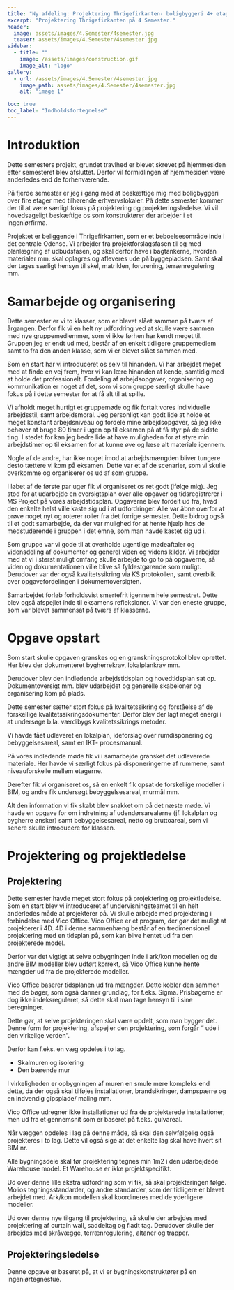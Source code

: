 ```yaml
---
title: "Ny afdeling: Projektering Thrigefirkanten- boligbyggeri 4+ etager"
excerpt: "Projektering Thrigefirkanten på 4 Semester."
header:
  image: assets/images/4.Semester/4semester.jpg
  teaser: assets/images/4.Semester/4semester.jpg
sidebar:
  - title: ""
    image: /assets/images/construction.gif
    image_alt: "logo"
gallery:
  - url: /assets/images/4.Semester/4semester.jpg
    image_path: assets/images/4.Semester/4semester.jpg
    alt: "image 1"

toc: true
toc_label: "Indholdsfortegnelse"
---
```



# Introduktion
Dette semesters projekt, grundet travlhed er blevet skrevet på hjemmesiden efter semesteret blev afsluttet. Derfor vil formidlingen af hjemmesiden være anderledes end de forhenværende.


På fjerde semester er jeg i gang med at beskæftige mig med boligbyggeri over fire etager med tilhørende erhvervslokaler. På dette semester kommer der til at være særligt fokus på projektering og projekteringsledelse. Vi vil hovedsageligt beskæftige os som konstruktører der arbejder i et ingeniørfirma.


Projektet er beliggende i Thrigefirkanten, som er et beboelsesområde inde i det centrale Odense. Vi arbejder fra projektforslagsfasen til og med planlægning af udbudsfasen, og skal derfor have i bagtankerne, hvordan materialer mm. skal oplagres og afleveres ude på byggepladsen. Samt skal der tages særligt hensyn til skel, matriklen, forurening, terrænregulering mm.

# Samarbejde og organisering
Dette semester er vi to klasser, som er blevet slået sammen på tværs af årgangen. Derfor fik vi en helt ny udfordring ved at skulle være sammen med nye gruppemedlemmer, som vi ikke førhen har kendt meget til. Gruppen jeg er endt ud med, består af en enkelt tidligere gruppemedlem samt to fra den anden klasse, som vi er blevet slået sammen med. 


Som en start har vi introduceret os selv til hinanden. Vi har arbejdet meget med at finde en vej frem, hvor vi kan lære hinanden at kende, samtidig med at holde det professionelt. Fordeling af arbejdsopgaver, organisering og kommunikation er noget af det, som vi som gruppe særligt skulle have fokus på i dette semester for at få alt til at spille. 


Vi afholdt meget hurtigt et gruppemøde og fik fortalt vores individuelle arbejdsstil, samt arbejdsmoral. Jeg personligt kan godt lide at holde et meget konstant arbejdsniveau og fordele mine arbejdsopgaver, så jeg ikke behøver at bruge 80 timer i ugen op til eksamen på at få styr på de sidste ting. I stedet for kan jeg bedre lide at have muligheden for at styre min arbejdstimer op til eksamen for at kunne øve og læse alt materiale igennem. 


Nogle af de andre, har ikke noget imod at arbejdsmængden bliver tungere desto tættere vi kom på eksamen. Dette var et af de scenarier, som vi skulle overkomme og organiserer os ud af som gruppe. 


I løbet af de første par uger fik vi organiseret os ret godt (ifølge mig). Jeg stod for at udarbejde en oversigtsplan over alle opgaver og tidsregistrerer i MS Project på vores arbejdstidsplan. Opgaverne blev fordelt ud fra, hvad den enkelte helst ville kaste sig ud i af udfordringer. Alle var åbne overfor at prøve noget nyt og roterer roller fra det forrige semester. Dette bidrog også til et godt samarbejde, da der var mulighed for at hente hjælp hos de medstuderende i gruppen i det emne, som man havde kastet sig ud i. 


Som gruppe var vi gode til at overholde ugentlige mødeaftaler og vidensdeling af dokumenter og generel viden og videns kilder. Vi arbejder med at vi i størst muligt omfang skulle arbejde to go to på opgaverne, så viden og dokumentationen ville blive så fyldestgørende som muligt. Derudover var der også kvalitetssikring via KS protokollen, samt overblik over opgavefordelingen i dokumentoversigten.  


Samarbejdet forløb forholdsvist smertefrit igennem hele semestret. Dette blev også afspejlet inde til eksamens refleksioner. Vi var den eneste gruppe, som var blevet sammensat på tværs af klasserne. 


# Opgave opstart 
Som start skulle opgaven granskes og en granskningsprotokol blev oprettet. Her blev der dokumenteret bygherrekrav, lokalplankrav mm. 


Derudover blev den indledende arbejdstidsplan og hovedtidsplan sat op. Dokumentoversigt mm. blev udarbejdet og generelle skabeloner og organisering kom på plads. 


Dette semester sætter stort fokus på kvalitetssikring og forståelse af de forskellige kvalitetssikringsdokumenter. Derfor blev der lagt meget energi i at undersøge b.la. værdibygs kvalitetssikrings metoder. 


Vi havde fået udleveret en lokalplan, ideforslag over rumdisponering og bebyggelsesareal, samt en IKT- procesmanual. 


På vores indledende møde fik vi i samarbejde gransket det udleverede materiale. Her havde vi særligt fokus på disponeringerne af rummene, samt niveauforskelle mellem etagerne. 


Derefter fik vi organiseret os, så en enkelt fik opsat de forskellige modeller i BIM, og andre fik undersøgt bebyggelsesareal, murmål mm. 


Alt den information vi fik skabt blev snakket om på det næste møde. Vi havde en opgave for om indretning af udendørsarealerne (jf. lokalplan og bygherre ønsker) samt bebyggelsesareal, netto og bruttoareal, som vi senere skulle introducere for klassen. 


# Projektering og projektledelse

## Projektering 
Dette semester havde meget stort fokus på projektering og projektledelse. Som en start blev vi introduceret af undervisningsteamet til en helt anderledes måde at projekterer på. Vi skulle arbejde med projektering i forbindelse med Vico Office. Vico Office er et program, der gør det muligt at projekterer i 4D. 4D i denne sammenhæng består af en tredimensionel projektering med en tidsplan på, som kan blive hentet ud fra den projekterede model. 


Derfor var det vigtigt at selve opbygningen inde i ark/kon modellen og de andre BIM modeller blev udført korrekt, så Vico Office kunne hente mængder ud fra de projekterede modeller. 


Vico Office baserer tidsplanen ud fra mængder. Dette kobler den sammen med de bøger, som også danner grundlag, for f.eks. Sigma. Prisbøgerne er dog ikke indeksreguleret, så dette skal man tage hensyn til i sine beregninger. 


Dette gør, at selve projekteringen skal være opdelt, som man bygger det. Denne form for projektering, afspejler den projektering, som forgår ” ude i den virkelige verden”. 


Derfor kan f.eks. en væg opdeles i to lag. 
-	Skalmuren og isolering
-	Den bærende mur

I virkeligheden er opbygningen af muren en smule mere kompleks end dette, da der også skal tilføjes installationer, brandsikringer, dampspærre og en indvendig gipsplade/ maling mm. 


Vico Office udregner ikke installationer ud fra de projekterede installationer, men ud fra et gennemsnit som er baseret på f.eks. gulvareal. 


Når væggen opdeles i lag på denne måde, så skal den selvfølgelig også projekteres i to lag. Dette vil også sige at det enkelte lag skal have hvert sit BIM nr. 


Alle bygningsdele skal før projektering tegnes min 1m2 i den udarbejdede Warehouse model. Et Warehouse er ikke projektspecifikt. 


Ud over denne lille ekstra udfordring som vi fik, så skal projekteringen følge. Molios tegningsstandarder, og andre standarder, som der tidligere er blevet arbejdet med. Ark/kon modellen skal koordineres med de yderligere modeller. 


Ud over denne nye tilgang til projektering, så skulle der arbejdes med projektering af curtain wall, saddeltag og fladt tag. Derudover skulle der arbejdes med skråvægge, terrænregulering, altaner og trapper. 


## Projekteringsledelse
Denne opgave er baseret på, at vi er bygningskonstruktører på en ingeniørtegnestue. 






